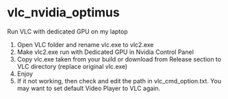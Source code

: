 # vlc_nvidia_optimus
Run VLC with dedicated GPU on my laptop

1. Open VLC folder and rename vlc.exe to vlc2.exe
2. Make vlc2.exe run with Dedicated GPU in Nvidia Control Panel
3. Copy vlc.exe taken from your build or download from Release section to VLC directory (replace original vlc.exe)
4. Enjoy
5. If it not working, then check and edit the path in vlc_cmd_option.txt. You may want to set default Video Player to VLC again.
